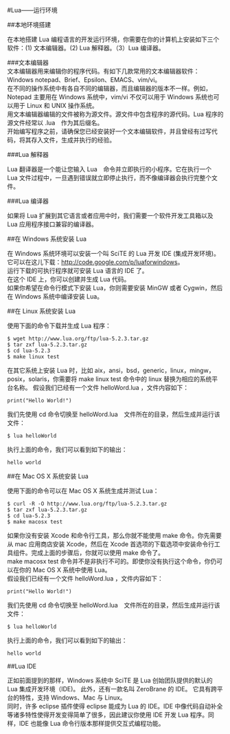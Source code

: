 #Lua——运行环境  

##本地环境搭建  

在本地搭建 Lua 编程语言的开发运行环境，你需要在你的计算机上安装如下三个软件：(1) 文本编辑器。(2)  Lua 解释器。（3）Lua 编译器。  

###文本编辑器  
文本编辑器用来编辑你的程序代码。有如下几款常用的文本编辑器软件：Windows notepad、Brief、Epsilon、EMACS、vim/vi。  
在不同的操作系统中有各自不同的编辑器，而且编辑器的版本不一样。例如，Notepad 主要用在 Windows 系统中，vim/vi 不仅可以用于 Windows 系统也可以用于 Linux 和 UNIX 操作系统。  
用文本编辑器编辑的文件被称为源文件。源文件中包含程序的源代码。Lua 程序的源文件经常以 .lua　作为其后缀名。  
开始编写程序之前，请确保您已经安装好一个文本编辑软件，并且曾经有过写代码，将其存入文件，生成并执行的经验。  

###Lua 解释器  

Lua 翻译器是一个能让您输入 Lua　命令并立即执行的小程序。它在执行一个　Lua 文件过程中，一旦遇到错误就立即停止执行，而不像编译器会执行完整个文件。  

###Lua 编译器  

如果将 Lua 扩展到其它语言或者应用中时，我们需要一个软件开发工具箱以及 Lua 应用程序接口兼容的编译器。  

##在 Windows 系统安装 Lua  

在 Windows 系统环境可以安装一个叫 SciTE 的 Lua 开发 IDE (集成开发环境)。它可以在这儿下载：<a href="http://code.google.com/p/luaforwindows/">http://code.google.com/p/luaforwindows</a>。  
运行下载的可执行程序就可安装 Lua 语言的 IDE 了。  
在这个 IDE 上，你可以创建并生成 Lua 代码。  
如果你希望在命令行模式下安装 Lua，你则需要安装 MinGW 或者 Cygwin，然后在 Ｗindows 系统中编译安装 Lua。  

##在 Linux 系统安装 Lua  

使用下面的命令下载并生成 Lua 程序：
  
```
$ wget http://www.lua.org/ftp/lua-5.2.3.tar.gz
$ tar zxf lua-5.2.3.tar.gz
$ cd lua-5.2.3
$ make linux test
```  

在其它系统上安装 Lua 时，比如 aix，ansi，bsd，generic，linux，mingw，posix，solaris，你需要将 make linux test 命令中的 linux 替换为相应的系统平台名称。 
假设我们已经有一个文件 helloWord.lua ，文件内容如下：  
 
```
print("Hello World!")
```  

我们先使用 cd 命令切换至 helloWord.lua　文件所在的目录，然后生成并运行该文件：　　

```
$ lua helloWorld
```  

执行上面的命令，我们可以看到如下的输出：  

```
hello world
```  

##在 Mac OS X 系统安装 Lua  

使用下面的命令可以在 Mac OS X 系统生成并测试 Lua：  

```
$ curl -R -O http://www.lua.org/ftp/lua-5.2.3.tar.gz
$ tar zxf lua-5.2.3.tar.gz
$ cd lua-5.2.3
$ make macosx test
```  

如果你没有安装 Xcode 和命令行工具，那么你就不能使用 make 命令。你先需要从 mac 应用商店安装 Xcode，然后在 Xcode 首选项的下载选项中安装命令行工具组件。完成上面的步骤后，你就可以使用 make 命令了。  
make macosx test 命令并不是非执行不可的。即使你没有执行这个命令，你仍可以在你的 Mac OS X 系统中使用 Lua。  
假设我们已经有一个文件 helloWord.lua ，文件内容如下：  

```
print("Hello World!")
```  

我们先使用 cd 命令切换至 helloWord.lua　文件所在的目录，然后生成并运行该文件：　　

```
$ lua helloWorld
```  

执行上面的命令，我们可以看到如下的输出：  

```
hello world
```  

##Lua IDE  

正如前面提到的那样，Windows 系统中 SciTE 是 Lua 创始团队提供的默认的 Lua 集成开发环境（IDE)。 此外，还有一款名叫 ZeroBrane 的 IDE。 它具有跨平台的特性，支持 Windows、Mac 与 Linux。  
同时，许多 eclipse 插件使得 eclipse 能成为 Lua 的 IDE。IDE 中像代码自动补全等诸多特性使得开发变得简单了很多，因此建议你使用 IDE 开发 Lua 程序。同样，IDE 也能像 Lua 命令行版本那样提供交互式编程功能。